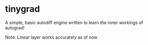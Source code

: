 # tinygrad
A simple, basic autodiff engine written to learn the inner workings of autograd!

Note: Linear layer works accurately as of now   
